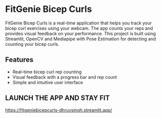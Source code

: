 # FitGenie Bicep Curls

FitGenie Bicep Curls is a real-time application that helps you track your bicep curl exercises using your webcam. The app counts your reps and provides visual feedback on your performance. This project is built using Streamlit, OpenCV and Mediapipe with Pose Estimation for detecting and counting your bicep curls.

## Features

- Real-time bicep curl rep counting
- Visual feedback with a progress bar and rep count
- Simple and intuitive user interface


## LAUNCH THE APP AND STAY FIT

https://fitgeniebicepcurls-dhruvsingh.streamlit.app/
